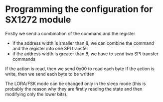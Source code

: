 # Programming the configuration for SX1272 module

Firstly we send a combination of the command and the register
- if the address width is smaller than 8, we can combine the command and the register into one SPI transfer
- if the address width is greater than 8, we have to send two SPI transfer commands

If the action is read, then we send 0x00 to read each byte
If the action is write, then we send each byte to be written

The LORA/FSK mode can be changed only in the sleep mode (this is probably the reason why they are firstly reading the state and then modifying only the lower bits).